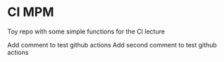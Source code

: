 # CI MPM
Toy repo with some simple functions for the CI lecture

Add comment to test github actions
Add second comment to test github actions
